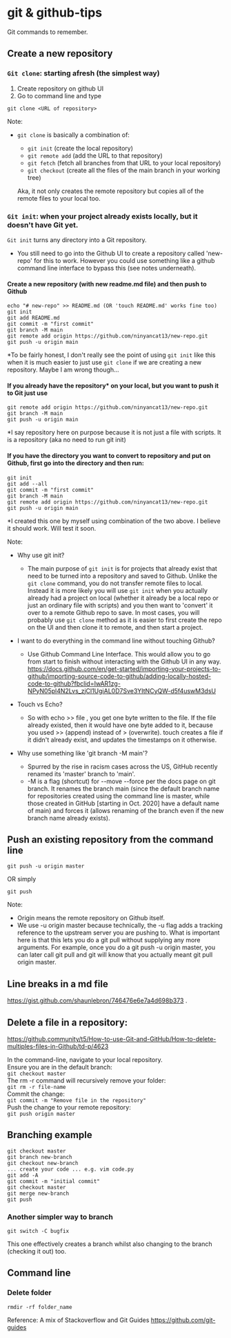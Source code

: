 # git & github-tips
Git commands to remember.

## Create a new repository

### `Git clone`: starting afresh (the simplest way)
1. Create repository on github UI
2. Go to command line and type 
```
git clone <URL of repository>
```
Note:
- `git clone` is basically a combination of:
    - `git init` (create the local repository)
    - `git remote add` (add the URL to that repository)
    - `git fetch` (fetch all branches from that URL to your local repository)
    - `git checkout` (create all the files of the main branch in your working tree)

    Aka, it not only creates the remote repository but copies all of the remote files to your local too. 

### `Git init`: when your project already exists locally, but it doesn't have Git yet. 
`Git init` turns any directory into a Git repository.

- You still need to go into the Github UI to create a repository called 'new-repo' for this to work. However you could use something like a github command line interface to bypass this (see notes underneath). 

#### Create a new repository (with new readme.md file) and then push to Github
```
echo "# new-repo" >> README.md (OR 'touch README.md' works fine too)
git init
git add README.md
git commit -m "first commit"
git branch -M main
git remote add origin https://github.com/ninyancat13/new-repo.git
git push -u origin main
```
*To be fairly honest, I don't really see the point of using `git init` like this when it is much easier to just use `git clone` if we are creating a new repository. Maybe I am wrong though...

#### If you already have the <b>repository</b>* on your local, but you want to push it to Git just use
```
git remote add origin https://github.com/ninyancat13/new-repo.git
git branch -M main
git push -u origin main
```
*I say repository here on purpose because it is not just a file with scripts. It is a repository (aka no need to run git init)


#### If you have the directory you want to convert to repository and put on Github, first go into the directory and then run:
```
git init
git add --all
git commit -m "first commit"
git branch -M main
git remote add origin https://github.com/ninyancat13/new-repo.git
git push -u origin main
```
*I created this one by myself using combination of the two above. I believe it should work. Will test it soon.

Note:
- Why use git init?
    - The main purpose of `git init` is for projects that already exist that need to be turned into a repository and saved to Github. Unlike the `git clone` command, you do not transfer remote files to local. Instead it is more likely you will use `git init` when you actually already had a project on local (whether it already be a local repo or just an ordinary file with scripts) and you then want to 'convert' it over to a remote Github repo to save. In most cases, you will probably use `git clone` method as it is easier to first create the repo on the UI and then clone it to remote, and then start a project.
    
- I want to do everything in the command line without touching Github?
    - Use Github Command Line Interface. This would allow you to go from start to finish without interacting with the Github UI in any way.
https://docs.github.com/en/get-started/importing-your-projects-to-github/importing-source-code-to-github/adding-locally-hosted-code-to-github?fbclid=IwAR1zg-NPyN05pl4N2Lvs_zjCl1UgiAL0D7Sve3YItNCyQW-d5f4uswM3dsU

- Touch vs Echo?
    - So with echo >> file , you get one byte written to the file. If the file already existed, then it would have one byte added to it, because you used >> (append) instead of > (overwrite). touch creates a file if it didn't already exist, and updates the timestamps on it otherwise.

- Why use something like 'git branch -M main'?
    - Spurred by the rise in racism cases across the US, GitHub recently renamed its 'master' branch to 'main'. 
    - -M is a flag (shortcut) for --move --force per the docs page on git branch. It renames the branch main (since the default branch name for repositories created using the command line is master, while those created in GitHub [starting in Oct. 2020] have a default name of main) and forces it (allows renaming of the branch even if the new branch name already exists). 

## Push an existing repository from the command line
  
```git remote add origin https://github.com/ninyancat13/python-tips.git
git push -u origin master
```

OR simply
```
git push
```

Note:
- Origin means the remote repository on Github itself.
- We use -u origin master because technically, the -u flag adds a tracking reference to the upstream server you are pushing to. What is important here is that this lets you do a git pull without supplying any more arguments. For example, once you do a git push -u origin master, you can later call git pull and git will know that you actually meant git pull origin master.

## Line breaks in a md file
https://gist.github.com/shaunlebron/746476e6e7a4d698b373 . 

## Delete a file in a repository:
https://github.community/t5/How-to-use-Git-and-GitHub/How-to-delete-multiples-files-in-Github/td-p/4623  

In the command-line, navigate to your local repository.  
Ensure you are in the default branch:  
```git checkout master```  
The rm -r command will recursively remove your folder:  
```git rm -r file-name```  
Commit the change:  
```git commit -m "Remove file in the repository"```  
Push the change to your remote repository:  
```git push origin master```  

## Branching example
```
git checkout master
git branch new-branch
git checkout new-branch
... create your code ... e.g. vim code.py
git add -A
git commit -m "initial commit"
git checkout master
git merge new-branch
git push
```

### Another simpler way to branch
```
git switch -C bugfix
```
This one effectively creates a branch whilst also changing to the branch (checking it out) too.
 
## Command line 
### Delete folder
```
rmdir -rf folder_name
```
 
Reference:
A mix of Stackoverflow and Git Guides 
https://github.com/git-guides

